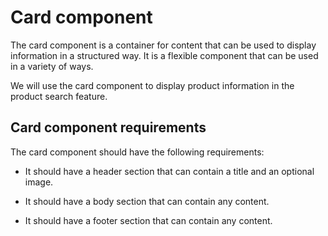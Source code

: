 # Card component

The card component is a container for content that can be used to display information in a structured way. It is a flexible component that can be used in a variety of ways.

We will use the card component to display product information in the product search feature.

## Card component requirements

The card component should have the following requirements:

- It should have a header section that can contain a title and an optional image.

- It should have a body section that can contain any content.

- It should have a footer section that can contain any content.
